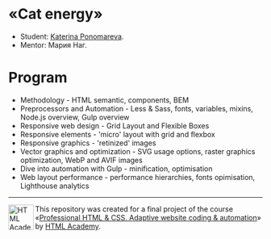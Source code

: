 # «Cat energy»

* Student: [Katerina Ponomareva](https://up.htmlacademy.ru/adaptive/21/user/929085).
* Mentor: Мария Наг.

# Program

* Methodology - HTML semantic, components, BEM
* Preprocessors and Automation - Less & Sass, fonts, variables, mixins, Node.js overview, Gulp overview
* Responsive web design - Grid Layout and Flexible Boxes
* Responsive elements - 'micro' layout with grid and flexbox
* Responsive graphics - 'retinized' images
* Vector graphics and optimization - SVG usage options, raster graphics optimization, WebP and AVIF images
* Dive into automation with Gulp - minification, optimisation
* Web layout performance - performance hierarchies, fonts opimisation, Lighthouse analytics
---

<a href="https://htmlacademy.ru/intensive/adaptive"><img align="left" width="50" height="50" alt="HTML Academy" src="https://up.htmlacademy.ru/static/img/intensive/adaptive/logo-for-github-2.png"></a>

This repository was created for a final project of the course «[Professional HTML & CSS. Adaptive website coding & automation](https://htmlacademy.ru/intensive/adaptive)» by [HTML Academy](https://htmlacademy.ru).
